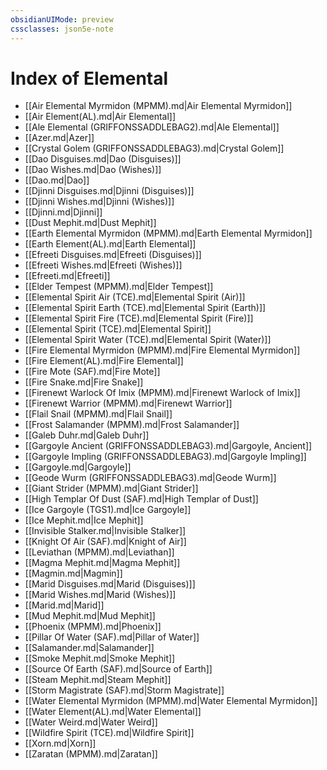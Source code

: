 ```yaml
---
obsidianUIMode: preview
cssclasses: json5e-note
---
```

# Index of Elemental

- [[Air Elemental Myrmidon (MPMM).md|Air Elemental Myrmidon]]
- [[Air Element(AL).md|Air Elemental]]
- [[Ale Elemental (GRIFFONSSADDLEBAG2).md|Ale Elemental]]
- [[Azer.md|Azer]]
- [[Crystal Golem (GRIFFONSSADDLEBAG3).md|Crystal Golem]]
- [[Dao Disguises.md|Dao (Disguises)]]
- [[Dao Wishes.md|Dao (Wishes)]]
- [[Dao.md|Dao]]
- [[Djinni Disguises.md|Djinni (Disguises)]]
- [[Djinni Wishes.md|Djinni (Wishes)]]
- [[Djinni.md|Djinni]]
- [[Dust Mephit.md|Dust Mephit]]
- [[Earth Elemental Myrmidon (MPMM).md|Earth Elemental Myrmidon]]
- [[Earth Element(AL).md|Earth Elemental]]
- [[Efreeti Disguises.md|Efreeti (Disguises)]]
- [[Efreeti Wishes.md|Efreeti (Wishes)]]
- [[Efreeti.md|Efreeti]]
- [[Elder Tempest (MPMM).md|Elder Tempest]]
- [[Elemental Spirit Air (TCE).md|Elemental Spirit (Air)]]
- [[Elemental Spirit Earth (TCE).md|Elemental Spirit (Earth)]]
- [[Elemental Spirit Fire (TCE).md|Elemental Spirit (Fire)]]
- [[Elemental Spirit (TCE).md|Elemental Spirit]]
- [[Elemental Spirit Water (TCE).md|Elemental Spirit (Water)]]
- [[Fire Elemental Myrmidon (MPMM).md|Fire Elemental Myrmidon]]
- [[Fire Element(AL).md|Fire Elemental]]
- [[Fire Mote (SAF).md|Fire Mote]]
- [[Fire Snake.md|Fire Snake]]
- [[Firenewt Warlock Of Imix (MPMM).md|Firenewt Warlock of Imix]]
- [[Firenewt Warrior (MPMM).md|Firenewt Warrior]]
- [[Flail Snail (MPMM).md|Flail Snail]]
- [[Frost Salamander (MPMM).md|Frost Salamander]]
- [[Galeb Duhr.md|Galeb Duhr]]
- [[Gargoyle Ancient (GRIFFONSSADDLEBAG3).md|Gargoyle, Ancient]]
- [[Gargoyle Impling (GRIFFONSSADDLEBAG3).md|Gargoyle Impling]]
- [[Gargoyle.md|Gargoyle]]
- [[Geode Wurm (GRIFFONSSADDLEBAG3).md|Geode Wurm]]
- [[Giant Strider (MPMM).md|Giant Strider]]
- [[High Templar Of Dust (SAF).md|High Templar of Dust]]
- [[Ice Gargoyle (TGS1).md|Ice Gargoyle]]
- [[Ice Mephit.md|Ice Mephit]]
- [[Invisible Stalker.md|Invisible Stalker]]
- [[Knight Of Air (SAF).md|Knight of Air]]
- [[Leviathan (MPMM).md|Leviathan]]
- [[Magma Mephit.md|Magma Mephit]]
- [[Magmin.md|Magmin]]
- [[Marid Disguises.md|Marid (Disguises)]]
- [[Marid Wishes.md|Marid (Wishes)]]
- [[Marid.md|Marid]]
- [[Mud Mephit.md|Mud Mephit]]
- [[Phoenix (MPMM).md|Phoenix]]
- [[Pillar Of Water (SAF).md|Pillar of Water]]
- [[Salamander.md|Salamander]]
- [[Smoke Mephit.md|Smoke Mephit]]
- [[Source Of Earth (SAF).md|Source of Earth]]
- [[Steam Mephit.md|Steam Mephit]]
- [[Storm Magistrate (SAF).md|Storm Magistrate]]
- [[Water Elemental Myrmidon (MPMM).md|Water Elemental Myrmidon]]
- [[Water Element(AL).md|Water Elemental]]
- [[Water Weird.md|Water Weird]]
- [[Wildfire Spirit (TCE).md|Wildfire Spirit]]
- [[Xorn.md|Xorn]]
- [[Zaratan (MPMM).md|Zaratan]]
